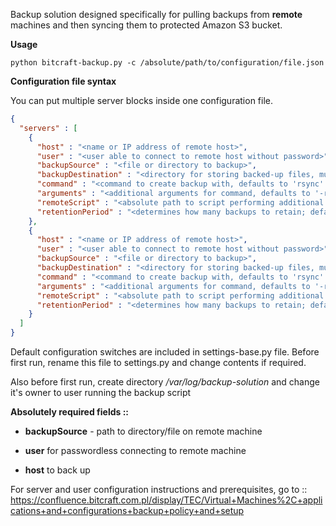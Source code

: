 Backup solution designed specifically for pulling backups from **remote** machines and then syncing them to protected Amazon S3 bucket.

**Usage**

`python bitcraft-backup.py -c /absolute/path/to/configuration/file.json`

**Configuration file syntax**

You can put multiple server blocks inside one configuration file.

```json
{
  "servers" : [
    {
      "host" : "<name or IP address of remote host>",
      "user" : "<user able to connect to remote host without password>",
      "backupSource" : "<file or directory to backup>",
      "backupDestination" : "<directory for storing backed-up files, must end with '/'; defaults to '/tmp' if not provided>",
      "command" : "<command to create backup with, defaults to 'rsync' if not provided>",
      "arguments" : "<additional arguments for command, defaults to '-ravzX --delete' if not provided>",
      "remoteScript" : "<absolute path to script performing additional operations; optional>",
      "retentionPeriod" : "<determines how many backups to retain; defaults to 7 if not provided>"
    },
    {
      "host" : "<name or IP address of remote host>",
      "user" : "<user able to connect to remote host without password>",
      "backupSource" : "<file or directory to backup>",
      "backupDestination" : "<directory for storing backed-up files, must end with '/'; defaults to '/tmp' if not provided>",
      "command" : "<command to create backup with, defaults to 'rsync' if not provided>",
      "arguments" : "<additional arguments for command, defaults to '-ravzX --delete' if not provided>",
      "remoteScript" : "<absolute path to script performing additional operations; optional>",
      "retentionPeriod" : "<determines how many backups to retain; defaults to 7 if not provided>"
    }    
  ]
}
```

Default configuration switches are included in settings-base.py file. Before first run, rename this file to settings.py and change contents if required.

Also before first run, create directory _/var/log/backup-solution_ and change it's owner to user running the backup script

**Absolutely required fields ::**

- **backupSource** - path to directory/file on remote machine

- **user** for passwordless connecting to remote machine

- **host** to back up

For server and user configuration instructions and prerequisites, go to ::
https://confluence.bitcraft.com.pl/display/TEC/Virtual+Machines%2C+applications+and+configurations+backup+policy+and+setup

